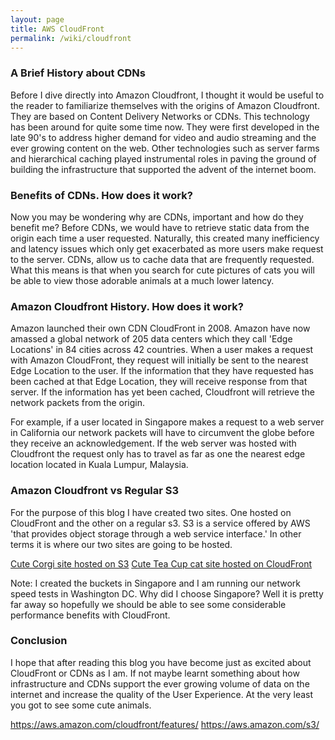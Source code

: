 ```yaml
---
layout: page
title: AWS CloudFront
permalink: /wiki/cloudfront
---
```

<link type="text/css" rel="stylesheet" href="/assets/css/lightslider.min.css" />
<script src="https://ajax.googleapis.com/ajax/libs/jquery/1.11.0/jquery.min.js"></script>
<script src="/assets/js/ligrun.sh
htslider.min.js"></script>


### A Brief History about CDNs

Before I dive directly into Amazon Cloudfront, I thought it would be useful to the reader to familiarize themselves with the origins of Amazon Cloudfront. They are based on Content Delivery Networks or CDNs. This technology has been around for quite some time now. They were first developed in the late 90's to address higher demand for video and audio streaming and the ever growing content on the web. Other technologies such as server farms and hierarchical caching played instrumental roles in paving the ground of building the infrastructure that supported the advent of the internet boom.

### Benefits of CDNs. How does it work?

Now you may be wondering why are CDNs, important and how do they benefit me? Before CDNs, we would have to retrieve static data from the origin each time a user requested. Naturally, this created many inefficiency and latency issues which only get exacerbated as more users make request to the server. CDNs, allow us to cache data that are frequently requested. What this means is that when you search for cute pictures of cats you will be able to view those adorable animals at a much lower latency.

### Amazon Cloudfront History. How does it work?

Amazon launched their own CDN CloudFront in 2008. Amazon have now amassed a global network of 205 data centers which they call 'Edge Locations' in 84 cities across 42 countries. When a user makes a request with Amazon CloudFront, they request will initially be sent to the nearest Edge Location to the user. If the information that they have requested has been cached at that Edge Location, they will receive response from that server. If the information has yet been cached, Cloudfront will retrieve the network packets from the origin.

For example, if a user located in Singapore makes a request to a web server in California our network packets will have to circumvent the globe before they receive an acknowledgement. If the web server was hosted with Cloudfront the request only has to travel as far as one the nearest edge location located in Kuala Lumpur, Malaysia.


### Amazon Cloudfront vs Regular S3

For the purpose of this blog I have created two sites. One hosted on CloudFront and the other on a regular s3. S3 is a service offered by AWS 'that provides object storage through a web service interface.' In other terms it is where our two sites are going to be hosted.

[Cute Corgi site hosted on S3](http://bendogpicture.s3-website-ap-southeast-1.amazonaws.com/)
[Cute Tea Cup cat site hosted on CloudFront](d2wutah124er3v.cloudfront.net)

Note: I created the buckets in Singapore and I am running our network speed tests in Washington DC. Why did I choose Singapore? Well it is pretty far away so hopefully we should be able to see some considerable performance benefits with CloudFront.

### Conclusion

I hope that after reading this blog you have become just as excited about CloudFront or CDNs as I am. If not maybe learnt something about how infrastructure and CDNs support the ever growing volume of data on the internet and increase the quality of the User Experience. At the very least you got to see some cute animals.


https://aws.amazon.com/cloudfront/features/
https://aws.amazon.com/s3/

